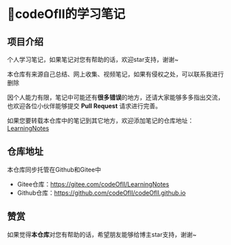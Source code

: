 # 📙codeOflI的学习笔记

## 项目介绍

个人学习笔记，如果笔记对您有帮助的话，欢迎star支持，谢谢~

本仓库有来源自己总结、网上收集、视频笔记，如果有侵权之处，可以联系我进行删除

因个人能力有限，笔记中可能还有**很多错误**的地方，还请大家能够多多指出交流，也欢迎各位小伙伴能够提交 **Pull Request** 请求进行完善。

如果您要转载本仓库中的笔记到其它地方，欢迎添加笔记的仓库地址：[LearningNotes](https://gitee.com/codeOflI/LearningNotes)

## 仓库地址

本仓库同步托管在Github和Gitee中

- Gitee仓库：https://gitee.com/codeOflI/LearningNotes
- Github仓库：https://github.com/codeOflI/codeOflI.github.io



## 赞赏

如果觉得**本仓库**对您有帮助的话，希望朋友能够给博主star支持，谢谢~
